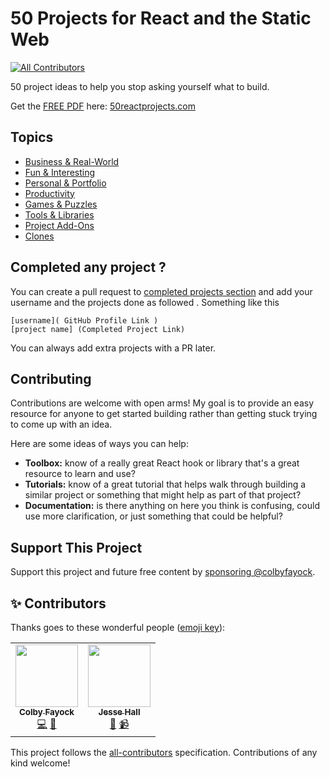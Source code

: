 # 50 Projects for React and the Static Web
<!-- ALL-CONTRIBUTORS-BADGE:START - Do not remove or modify this section -->
[![All Contributors](https://img.shields.io/badge/all_contributors-2-orange.svg?style=flat-square)](#contributors-)
<!-- ALL-CONTRIBUTORS-BADGE:END -->

50 project ideas to help you stop asking yourself what to build.

Get the [FREE PDF](https://50reactprojects.com/) here: [50reactprojects.com](https://50reactprojects.com/)

## Topics
* [Business & Real-World](Business%20%26%20Real-World)
* [Fun & Interesting](Fun%20%26%20Interesting)
* [Personal & Portfolio](Personal%20%26%20Portfolio)
* [Productivity](Productivity)
* [Games & Puzzles](Games%20%26%20Puzzles)
* [Tools & Libraries](Tools%20%26%20Libraries)
* [Project Add-Ons](Project%20Add-Ons)
* [Clones](Clones)

## Completed any project ?

You can create a pull request to [completed projects section](project_completed.md) and add your username and the projects done as followed .
Something like this <br>
```
[username]( GitHub Profile Link )
[project name] (Completed Project Link)
```
You can always add extra projects with a PR later.

## Contributing

Contributions are welcome with open arms! My goal is to provide an easy resource for anyone to get started building rather than getting stuck trying to come up with an idea.

Here are some ideas of ways you can help:
* **Toolbox:** know of a really great React hook or library that's a great resource to learn and use?
* **Tutorials:** know of a great tutorial that helps walk through building a similar project or something that might help as part of that project?
* **Documentation:** is there anything on here you think is confusing, could use more clarification, or just something that could be helpful?

##  Support This Project

Support this project and future free content by [sponsoring @colbyfayock](https://github.com/sponsors/colbyfayock).

## ✨ Contributors 

Thanks goes to these wonderful people ([emoji key](https://allcontributors.org/docs/en/emoji-key)):

<!-- ALL-CONTRIBUTORS-LIST:START - Do not remove or modify this section -->
<!-- prettier-ignore-start -->
<!-- markdownlint-disable -->
<table>
  <tr>
    <td align="center"><a href="https://colbyfayock.com/newsletter"><img src="https://avatars2.githubusercontent.com/u/1045274?v=4" width="100px;" alt=""/><br /><sub><b>Colby Fayock</b></sub></a><br /><a href="https://github.com/colbyfayock/50-projects-for-react-and-the-static-web/commits?author=colbyfayock" title="Code">💻</a> <a href="https://github.com/colbyfayock/50-projects-for-react-and-the-static-web/commits?author=colbyfayock" title="Documentation">📖</a></td>
    <td align="center"><a href="https://www.youtube.com/codeSTACKr/"><img src="https://avatars3.githubusercontent.com/u/52665907?v=4" width="100px;" alt=""/><br /><sub><b>Jesse Hall</b></sub></a><br /><a href="https://github.com/colbyfayock/50-projects-for-react-and-the-static-web/commits?author=codeSTACKr" title="Documentation">📖</a> <a href="#video-codeSTACKr" title="Videos">📹</a></td>
  </tr>
</table>

<!-- markdownlint-enable -->
<!-- prettier-ignore-end -->
<!-- ALL-CONTRIBUTORS-LIST:END -->

This project follows the [all-contributors](https://github.com/all-contributors/all-contributors) specification. Contributions of any kind welcome!
